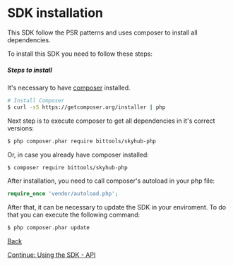 # SDK installation

This SDK follow the PSR patterns and uses composer to install all dependencies.

To install this SDK you need to follow these steps:

##### Steps to install

It's necessary to have [composer](https://getcomposer.org/download/) installed. 

```bash
# Install Composer
$ curl -sS https://getcomposer.org/installer | php 
```

Next step is to execute composer to get all dependencies in it's correct versions: 

```bash
$ php composer.phar require bittools/skyhub-php
```

Or, in case you already have composer installed:

```bash
$ composer require bittools/skyhub-php
```

After installation, you need to call composer's autoload in your php file:

```php
require_once 'vendor/autoload.php';
```

After that, it can be necessary to update the SDK in your enviroment. To do that you can execute the following command: 

```bash
$ php composer.phar update
```

[Back](../../README.en_US.md)

[Continue: Using the SDK - API](usage/API.md)
